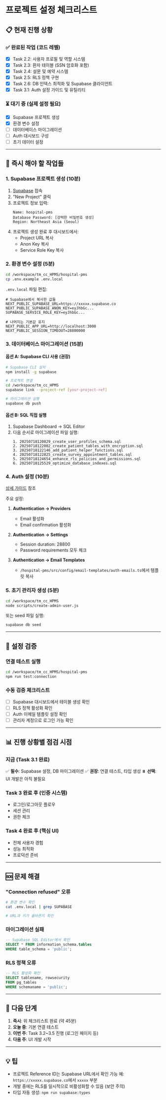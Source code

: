 # 프로젝트 설정 체크리스트

## 📋 현재 진행 상황

### ✅ 완료된 작업 (코드 레벨)

- [x] Task 2.2: 사용자 프로필 및 역할 시스템
- [x] Task 2.3: 환자 테이블 (SSN 암호화 포함)
- [x] Task 2.4: 설문 및 예약 시스템
- [x] Task 2.5: RLS 정책 구현
- [x] Task 2.6: DB 인덱스 최적화 및 Supabase 클라이언트
- [x] Task 3.1: Auth 설정 가이드 및 유틸리티

### ⏳ 대기 중 (실제 설정 필요)

- [x] Supabase 프로젝트 생성
- [x] 환경 변수 설정
- [ ] 데이터베이스 마이그레이션
- [ ] Auth 대시보드 구성
- [ ] 초기 데이터 설정

---

## 🚀 즉시 해야 할 작업들

### 1. Supabase 프로젝트 생성 (10분)

1. [Supabase](https://app.supabase.com) 접속
2. "New Project" 클릭
3. 프로젝트 정보 입력:
   ```
   Name: hospital-pms
   Database Password: [강력한 비밀번호 생성]
   Region: Northeast Asia (Seoul)
   ```
4. 프로젝트 생성 완료 후 대시보드에서:
   - Project URL 복사
   - Anon Key 복사
   - Service Role Key 복사

### 2. 환경 변수 설정 (5분)

```bash
cd /workspace/tm_cc_HPMS/hospital-pms
cp .env.example .env.local
```

`.env.local` 파일 편집:

```env
# Supabase에서 복사한 값들
NEXT_PUBLIC_SUPABASE_URL=https://xxxxx.supabase.co
NEXT_PUBLIC_SUPABASE_ANON_KEY=eyJhbGc...
SUPABASE_SERVICE_ROLE_KEY=eyJhbGc...

# 나머지는 기본값 유지
NEXT_PUBLIC_APP_URL=http://localhost:3000
NEXT_PUBLIC_SESSION_TIMEOUT=28800000
```

### 3. 데이터베이스 마이그레이션 (15분)

#### 옵션 A: Supabase CLI 사용 (권장)

```bash
# Supabase CLI 설치
npm install -g supabase

# 프로젝트 연결
cd /workspace/tm_cc_HPMS
supabase link --project-ref [your-project-ref]

# 마이그레이션 실행
supabase db push
```

#### 옵션 B: SQL 직접 실행

1. Supabase Dashboard → SQL Editor
2. 다음 순서로 마이그레이션 파일 실행:
   ```
   1. 20250718120829_create_user_profiles_schema.sql
   2. 20250718122002_create_patient_tables_with_encryption.sql
   3. 20250718122146_add_patient_helper_functions.sql
   4. 20250718122825_create_survey_appointment_tables.sql
   5. 20250718124654_enhance_rls_policies_and_permissions.sql
   6. 20250718125529_optimize_database_indexes.sql
   ```

### 4. Auth 설정 (10분)

[상세 가이드](/workspace/tm_cc_HPMS/docs/SUPABASE_AUTH_CONFIGURATION.md) 참조

주요 설정:

1. **Authentication → Providers**

   - Email 활성화
   - Email confirmation 활성화

2. **Authentication → Settings**

   - Session duration: 28800
   - Password requirements 모두 체크

3. **Authentication → Email Templates**
   - `/hospital-pms/src/config/email-templates/auth-emails.ts`에서 템플릿 복사

### 5. 초기 관리자 생성 (5분)

```bash
cd /workspace/tm_cc_HPMS
node scripts/create-admin-user.js
```

또는 seed 파일 실행:

```bash
supabase db seed
```

---

## 🧪 설정 검증

### 연결 테스트 실행

```bash
cd /workspace/tm_cc_HPMS/hospital-pms
npm run test:connection
```

### 수동 검증 체크리스트

- [ ] Supabase 대시보드에서 테이블 생성 확인
- [ ] RLS 정책 활성화 확인
- [ ] Auth 이메일 템플릿 설정 확인
- [ ] 관리자 계정으로 로그인 가능 확인

---

## 📊 진행 상황별 점검 시점

### 지금 (Task 3.1 완료)

✅ **필수**: Supabase 설정, DB 마이그레이션
✅ **권장**: 연결 테스트, 타입 생성
⏸️ **선택**: UI 개발은 아직 불필요

### Task 3 완료 후 (인증 시스템)

- 로그인/로그아웃 플로우
- 세션 관리
- 권한 체크

### Task 4 완료 후 (핵심 UI)

- 전체 사용자 경험
- 성능 최적화
- 프로덕션 준비

---

## 🆘 문제 해결

### "Connection refused" 오류

```bash
# 환경 변수 확인
cat .env.local | grep SUPABASE

# URL과 키가 올바른지 확인
```

### 마이그레이션 실패

```sql
-- Supabase SQL Editor에서 확인
SELECT * FROM information_schema.tables
WHERE table_schema = 'public';
```

### RLS 정책 오류

```sql
-- RLS 활성화 확인
SELECT tablename, rowsecurity
FROM pg_tables
WHERE schemaname = 'public';
```

---

## 📝 다음 단계

1. **즉시**: 위 체크리스트 완료 (약 45분)
2. **오늘 중**: 기본 연결 테스트
3. **이번 주**: Task 3.2~3.5 진행 (로그인 페이지 등)
4. **다음 주**: UI 개발 시작

---

## 💡 팁

- 프로젝트 Reference ID는 Supabase URL에서 확인 가능
  예: `https://xxxxx.supabase.co`에서 `xxxxx` 부분
- 개발 중에는 RLS를 일시적으로 비활성화할 수 있음 (보안 주의)
- 타입 자동 생성: `npm run supabase:types`
